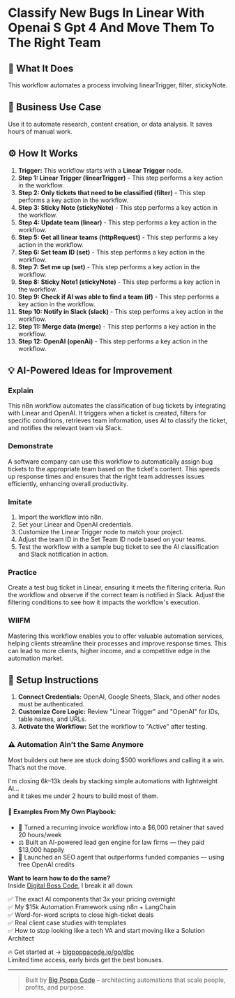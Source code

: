 # Classify New Bugs In Linear With Openai S Gpt 4 And Move Them To The Right Team

## 🚀 What It Does
This workflow automates a process involving linearTrigger, filter, stickyNote.

## 💼 Business Use Case
Use it to automate research, content creation, or data analysis. It saves hours of manual work.

## ⚙️ How It Works
1.  **Trigger:** This workflow starts with a **Linear Trigger** node.
2. **Step 1: Linear Trigger (linearTrigger)** - This step performs a key action in the workflow.
3. **Step 2: Only tickets that need to be classified (filter)** - This step performs a key action in the workflow.
4. **Step 3: Sticky Note (stickyNote)** - This step performs a key action in the workflow.
5. **Step 4: Update team (linear)** - This step performs a key action in the workflow.
6. **Step 5: Get all linear teams (httpRequest)** - This step performs a key action in the workflow.
7. **Step 6: Set team ID (set)** - This step performs a key action in the workflow.
8. **Step 7: Set me up (set)** - This step performs a key action in the workflow.
9. **Step 8: Sticky Note1 (stickyNote)** - This step performs a key action in the workflow.
10. **Step 9: Check if AI was able to find a team (if)** - This step performs a key action in the workflow.
11. **Step 10: Notify in Slack (slack)** - This step performs a key action in the workflow.
12. **Step 11: Merge data (merge)** - This step performs a key action in the workflow.
13. **Step 12: OpenAI (openAi)** - This step performs a key action in the workflow.

## 💡 AI-Powered Ideas for Improvement
### Explain
This n8n workflow automates the classification of bug tickets by integrating with Linear and OpenAI. It triggers when a ticket is created, filters for specific conditions, retrieves team information, uses AI to classify the ticket, and notifies the relevant team via Slack.

### Demonstrate
A software company can use this workflow to automatically assign bug tickets to the appropriate team based on the ticket's content. This speeds up response times and ensures that the right team addresses issues efficiently, enhancing overall productivity.

### Imitate
1. Import the workflow into n8n.
2. Set your Linear and OpenAI credentials.
3. Customize the Linear Trigger node to match your project.
4. Adjust the team ID in the Set Team ID node based on your teams.
5. Test the workflow with a sample bug ticket to see the AI classification and Slack notification in action.

### Practice
Create a test bug ticket in Linear, ensuring it meets the filtering criteria. Run the workflow and observe if the correct team is notified in Slack. Adjust the filtering conditions to see how it impacts the workflow's execution.

### WIIFM
Mastering this workflow enables you to offer valuable automation services, helping clients streamline their processes and improve response times. This can lead to more clients, higher income, and a competitive edge in the automation market.

## 🔧 Setup Instructions
1. **Connect Credentials:** OpenAI, Google Sheets, Slack, and other nodes must be authenticated.
2. **Customize Core Logic:** Review "Linear Trigger" and "OpenAI" for IDs, table names, and URLs.
3. **Activate the Workflow:** Set the workflow to "Active" after testing.

### ⚠️ Automation Ain’t the Same Anymore

Most builders out here are stuck doing $500 workflows and calling it a win.  
That’s not the move.  

I'm closing $6k–$13k deals by stacking simple automations with lightweight AI...  
and it takes me under 2 hours to build most of them.

#### 🧠 Examples From My Own Playbook:
- 🔁 Turned a recurring invoice workflow into a $6,000 retainer that saved 20 hours/week  
- ⚖️ Built an AI-powered lead gen engine for law firms — they paid $13,000 happily  
- 🚀 Launched an SEO agent that outperforms funded companies — using free OpenAI credits  

**Want to learn how to do the same?**  
Inside [Digital Boss Code](https://bigpoppacode.io/go/dbc), I break it all down:

✅ The exact AI components that 3x your pricing overnight  
✅ My $15k Automation Framework using n8n + LangChain  
✅ Word-for-word scripts to close high-ticket deals  
✅ Real client case studies with templates  
✅ How to stop looking like a tech VA and start moving like a Solution Architect  

🔥 Get started at → [bigpoppacode.io/go/dbc](https://bigpoppacode.io/go/dbc)  
Limited time access, early birds get the best bonuses.

---
> Built by [Big Poppa Code](https://bigpoppacode.io) – architecting automations that scale people, profits, and purpose.

